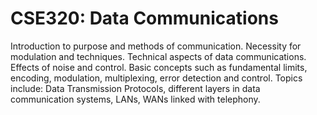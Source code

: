 # CSE320: Data Communications
<p>Introduction to purpose and methods of communication. Necessity for modulation and techniques. Technical aspects of data communications. Effects of noise and control. Basic concepts such as fundamental limits, encoding, modulation, multiplexing, error detection and control. Topics include: Data Transmission Protocols, different layers in data communication systems, LANs, WANs linked with telephony.</p>
